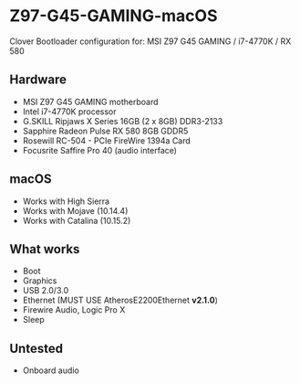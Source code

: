 # Z97-G45-GAMING-macOS
Clover Bootloader configuration for:
MSI Z97 G45 GAMING / i7-4770K / RX 580

## Hardware
- MSI Z97 G45 GAMING motherboard
- Intel i7-4770K processor
- G.SKILL Ripjaws X Series 16GB (2 x 8GB) DDR3-2133
- Sapphire Radeon Pulse RX 580 8GB GDDR5
- Rosewill RC-504 - PCIe FireWire 1394a Card
- Focusrite Saffire Pro 40 (audio interface)

## macOS
- Works with High Sierra
- Works with Mojave (10.14.4)
- Works with Catalina (10.15.2)

## What works
- Boot
- Graphics
- USB 2.0/3.0
- Ethernet (MUST USE AtherosE2200Ethernet **v2.1.0**)
- Firewire Audio, Logic Pro X
- Sleep

## Untested
- Onboard audio
